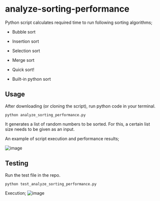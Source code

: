 # analyze-sorting-performance
Python script calculates required time to run following sorting algorithms;
 - Bubble sort
 - Insertion sort
 - Selection sort
 - Merge sort
 - Quick sort!

 - Built-in python sort

## Usage

After downloading (or cloning the script), run python code in your terminal. 

`python analyze_sorting_performance.py`

It generates a list of random numbers to be sorted. For this, a certain list size needs to be given as an input.

An example of script execution and performance results;

![image](https://user-images.githubusercontent.com/36437947/136147544-d956367c-a974-4ace-a689-c9efdcbf36cb.png)

## Testing

Run the test file in the repo.

`python test_analyze_sorting_performance.py`

Execution;
![image](https://user-images.githubusercontent.com/36437947/136148946-3e13f67a-406f-46f7-a3ac-95df8dad9519.png)

